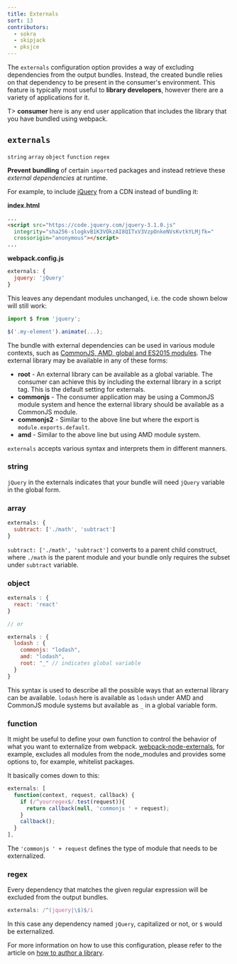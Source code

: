 ```yaml
---
title: Externals
sort: 13
contributors:
  - sokra
  - skipjack
  - pksjce
---
```


The `externals` configuration option provides a way of excluding dependencies from the output bundles. Instead, the created bundle relies on that dependency to be present in the consumer's environment. This feature is typically most useful to __library developers__, however there are a variety of applications for it.

T> __consumer__ here is any end user application that includes the library that you have bundled using webpack.


## `externals`

`string` `array` `object` `function`  `regex`

__Prevent bundling__ of certain `import`ed packages and instead retrieve these *external dependencies* at runtime.

For example, to include [jQuery](https://jquery.com/) from a CDN instead of bundling it:

**index.html**

```html
...
<script src="https://code.jquery.com/jquery-3.1.0.js"
  integrity="sha256-slogkvB1K3VOkzAI8QITxV3VzpOnkeNVsKvtkYLMjfk="
  crossorigin="anonymous"></script>
...
```

**webpack.config.js**

```javascript
externals: {
  jquery: 'jQuery'
}
```

This leaves any dependant modules unchanged, i.e. the code shown below will still work:

```javascript
import $ from 'jquery';

$('.my-element').animate(...);
```

The bundle with external dependencies can be used in various module contexts, such as [CommonJS, AMD, global and ES2015 modules](/concepts/modules). The external library may be available in any of these forms:

* __root__ - An external library can be available as a global variable. The consumer can achieve this by including the external library in a script tag. This is the default setting for externals.
* __commonjs__ -  The consumer application may be using a CommonJS module system and hence the external library should be available as a CommonJS module.
* __commonjs2__ -  Similar to the above line but where the export is `module.exports.default`.
* __amd__ - Similar to the above line but using AMD module system.

`externals` accepts various syntax and interprets them in different manners.


### string

`jQuery` in the externals indicates that your bundle will need `jQuery` variable in the global form.


### array

```javascript
externals: {
  subtract: ['./math', 'subtract']
}
```

`subtract: ['./math', 'subtract']` converts to a parent child construct, where `./math` is the parent module and your bundle only requires the subset under `subtract` variable.


### object

```javascript
externals : {
  react: 'react'
}

// or

externals : {
  lodash : {
    commonjs: "lodash",
    amd: "lodash",
    root: "_" // indicates global variable
  }
}
```

This syntax is used to describe all the possible ways that an external library can be available. `lodash` here is available as `lodash` under AMD and CommonJS module systems but available as `_` in a global variable form.


### function

It might be useful to define your own function to control the behavior of what you want to externalize from webpack. [webpack-node-externals](https://www.npmjs.com/package/webpack-node-externals), for example, excludes all modules from the node_modules and provides some options to, for example, whitelist packages.

It basically comes down to this:

```javascript
externals: [
  function(context, request, callback) {
    if (/^yourregex$/.test(request)){
      return callback(null, 'commonjs ' + request);
    }
    callback();
  }
],
```

The `'commonjs ' + request` defines the type of module that needs to be externalized.


### regex

Every dependency that matches the given regular expression will be excluded from the output bundles.

```javascript
externals: /^(jquery|\$)$/i
```

In this case any dependency named `jQuery`, capitalized or not, or `$` would be externalized.


For more information on how to use this configuration, please refer to the article on [how to author a library](/guides/author-libraries).
